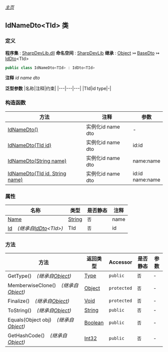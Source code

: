 ###### [主页](./Index.md "主页")
## IdNameDto\<TId\> 类
### 定义
**程序集** : [SharpDevLib.dll](./SharpDevLib.assembly.md "SharpDevLib.dll")
**命名空间** : [SharpDevLib](./SharpDevLib.namespace.md "SharpDevLib")
**继承** : [Object](https://learn.microsoft.com/en-us/dotnet/api/system.object "Object") ↣ [BaseDto](./SharpDevLib.BaseDto.md "BaseDto") ↣ [IdDto](./SharpDevLib.IdDto.1.md "IdDto")\<TId\>
``` csharp
public class IdNameDto<TId> : IdDto<TId>
```
**注释**
*id name dto*

**泛型参数**
|名称|注释|约束|
|---|---|---|
|TId|id type|-|


### 构造函数
|方法|注释|参数|
|---|---|---|
|[IdNameDto()](./SharpDevLib.IdNameDto.1.ctor.IdNameDto.md "IdNameDto()")|实例化id name dto|-|
|[IdNameDto(TId id)](./SharpDevLib.IdNameDto.1.ctor.IdNameDto.TId.md "IdNameDto(TId id)")|实例化id name dto|id:id|
|[IdNameDto(String name)](./SharpDevLib.IdNameDto.1.ctor.IdNameDto.String.md "IdNameDto(String name)")|实例化id name dto|name:name|
|[IdNameDto(TId id, String name)](./SharpDevLib.IdNameDto.1.ctor.IdNameDto.TId.String.md "IdNameDto(TId id, String name)")|实例化id name dto|id:id<br>name:name|

### 属性
|名称|类型|是否静态|注释|
|---|---|---|---|
|[Name](./SharpDevLib.IdNameDto.1.Name.md "Name")|[String](https://learn.microsoft.com/en-us/dotnet/api/system.string "String")|`否`|name|
|[Id](./SharpDevLib.IdDto.1.Id.md "Id")&nbsp;&nbsp;&nbsp;&nbsp;*(继承自[IdDto](./SharpDevLib.IdDto.1.md "IdDto")\<TId\>)*|TId|`否`|id|

### 方法
|方法|返回类型|Accessor|是否静态|参数|
|---|---|---|---|---|
|GetType()&nbsp;&nbsp;&nbsp;&nbsp;*(继承自[Object](https://learn.microsoft.com/en-us/dotnet/api/system.object "Object"))*|[Type](https://learn.microsoft.com/en-us/dotnet/api/system.type "Type")|`public`|`否`|-|
|MemberwiseClone()&nbsp;&nbsp;&nbsp;&nbsp;*(继承自[Object](https://learn.microsoft.com/en-us/dotnet/api/system.object "Object"))*|[Object](https://learn.microsoft.com/en-us/dotnet/api/system.object "Object")|`protected`|`否`|-|
|Finalize()&nbsp;&nbsp;&nbsp;&nbsp;*(继承自[Object](https://learn.microsoft.com/en-us/dotnet/api/system.object "Object"))*|[Void](https://learn.microsoft.com/en-us/dotnet/api/system.void "Void")|`protected`|`否`|-|
|ToString()&nbsp;&nbsp;&nbsp;&nbsp;*(继承自[Object](https://learn.microsoft.com/en-us/dotnet/api/system.object "Object"))*|[String](https://learn.microsoft.com/en-us/dotnet/api/system.string "String")|`public`|`否`|-|
|Equals(Object obj)&nbsp;&nbsp;&nbsp;&nbsp;*(继承自[Object](https://learn.microsoft.com/en-us/dotnet/api/system.object "Object"))*|[Boolean](https://learn.microsoft.com/en-us/dotnet/api/system.boolean "Boolean")|`public`|`否`|-|
|GetHashCode()&nbsp;&nbsp;&nbsp;&nbsp;*(继承自[Object](https://learn.microsoft.com/en-us/dotnet/api/system.object "Object"))*|[Int32](https://learn.microsoft.com/en-us/dotnet/api/system.int32 "Int32")|`public`|`否`|-|

